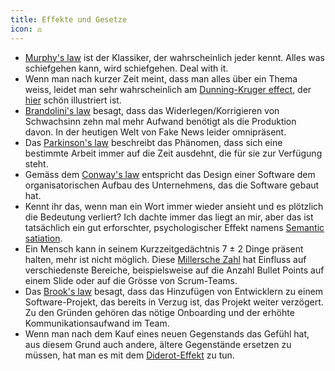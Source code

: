```yaml
---
title: Effekte und Gesetze
icon: ⚖️
---
```


- [Murphy's law](https://en.wikipedia.org/wiki/Murphy%27s_law) ist der Klassiker, der wahrscheinlich jeder kennt. Alles was schiefgehen kann, wird schiefgehen. Deal with it.
- Wenn man nach kurzer Zeit meint, dass man alles über ein Thema weiss, leidet man sehr wahrscheinlich am [Dunning-Kruger effect](https://en.wikipedia.org/wiki/Dunning%E2%80%93Kruger_effect), der [hier](https://agilecoffee.com/wp-content/uploads/2016/12/14-dunning-kruger.jpg) schön illustriert ist.
- [Brandolini's law](https://en.wikipedia.org/wiki/Brandolini%27s_law) besagt, dass das Widerlegen/Korrigieren von Schwachsinn zehn mal mehr Aufwand benötigt als die Produktion davon. In der heutigen Welt von Fake News leider omnipräsent.
- Das [Parkinson's law](https://en.wikipedia.org/wiki/Parkinson%27s_law) beschreibt das Phänomen, dass sich eine bestimmte Arbeit immer auf die Zeit ausdehnt, die für sie zur Verfügung steht.
- Gemäss dem [Conway's law](https://en.wikipedia.org/wiki/Conway%27s_law) entspricht das Design einer Software dem organisatorischen Aufbau des Unternehmens, das die Software gebaut hat.
- Kennt ihr das, wenn man ein Wort immer wieder ansieht und es plötzlich die Bedeutung verliert? Ich dachte immer das liegt an mir, aber das ist tatsächlich ein gut erforschter, psychologischer Effekt namens [Semantic satiation](https://en.wikipedia.org/wiki/Semantic_satiation).
- Ein Mensch kann in seinem Kurzzeitgedächtnis 7 ± 2 Dinge präsent halten, mehr ist nicht möglich. Diese [Millersche Zahl](https://de.wikipedia.org/wiki/Millersche_Zahl) hat Einfluss auf verschiedenste Bereiche, beispielsweise auf die Anzahl Bullet Points auf einem Slide oder auf die Grösse von Scrum-Teams.
- Das [Brook's law](https://en.wikipedia.org/wiki/Brooks%27s_law) besagt, dass das Hinzufügen von Entwicklern zu einem Software-Projekt, das bereits in Verzug ist, das Projekt weiter verzögert. Zu den Gründen gehören das nötige Onboarding und der erhöhte Kommunikationsaufwand im Team.
- Wenn man nach dem Kauf eines neuen Gegenstands das Gefühl hat, aus diesem Grund auch andere, ältere Gegenstände ersetzen zu müssen, hat man es mit dem [Diderot-Effekt](https://de.wikipedia.org/wiki/Diderot-Effekt) zu tun.
